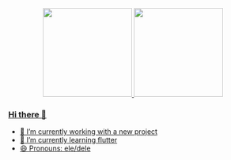 <div align="center">
  <a href="https://github.com/PedroLucasReis">
  <img height="180em" src="https://github-readme-stats.vercel.app/api?username=PedroLucasReis&show_icons=true&theme=tokyonight&include_all_commits=true&count_private=true"/>
  <img height="180em" src="https://github-readme-stats.vercel.app/api/top-langs/?username=PedroLucasReis&layout=compact&langs_count=7&theme=tokyonight"/>
</div>

### Hi there 👋

- 🔭 I’m currently working with a new project
- 🌱 I’m currently learning flutter
- 😄 Pronouns: ele/dele

